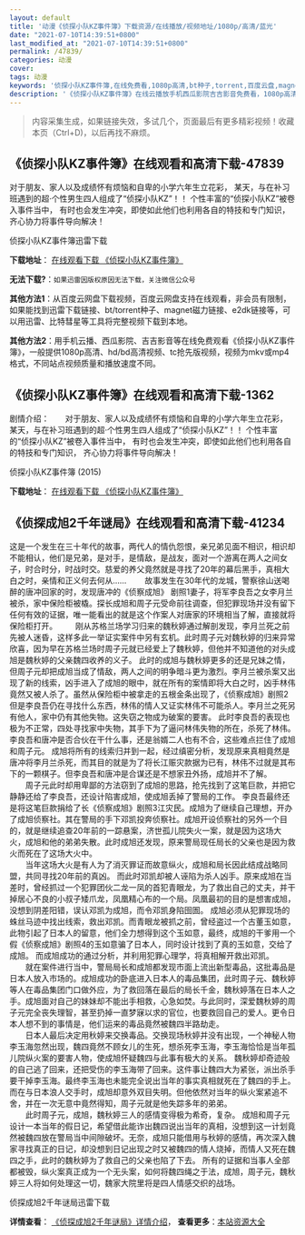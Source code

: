 ```yaml
---
layout: default
title: '动漫《侦探小队KZ事件簿》下载资源/在线播放/视频地址/1080p/高清/蓝光'
date: "2021-07-10T14:39:51+0800"
last_modified_at: "2021-07-10T14:39:51+0800"
permalink: /47839/
categories: 动漫
cover:
tags: 动漫
keywords: '侦探小队KZ事件簿,在线免费看,1080p高清,bt种子,torrent,百度云盘,magnet,磁力链,迅雷下载资源'
description: '《侦探小队KZ事件簿》在线云播放手机西瓜影院吉吉影音免费看，1080p高清bd/hd未删减完整版和tc抢先枪版，mkv/mp4格式，附带bt/torrent种子、magnet/磁力链、百度云盘、网盘资源迅雷下载链接'
---
```


>内容采集生成，如果链接失效，多试几个，页面最后有更多精彩视频！收藏本页（Ctrl+D)，以后再找不麻烦。


## 《侦探小队KZ事件簿》在线观看和高清下载-47839

对于朋友、家人以及成绩怀有烦恼和自卑的小学六年生立花彩， 某天，与在补习班遇到的超·个性男生四人组成了“侦探小队KZ”！！ 个性丰富的“侦探小队KZ”被卷入事件当中， 有时也会发生冲突，即使如此他们也利用各自的特技和专门知识， 齐心协力将事件导向解决！


侦探小队KZ事件簿迅雷下载

**下载地址**： [在线观看下载 《侦探小队KZ事件簿》](https://www.993dy.com//vod-detail-id-5819.html) 


**无法下载?**：`如果迅雷因版权原因无法下载，关注微信公众号 `

**其他方法1**：从百度云网盘下载视频，百度云网盘支持在线观看，非会员有限制，如果能找到迅雷下载链接、bt/torrent种子、magnet磁力链接、e2dk链接等，可以用迅雷、比特彗星等工具将完整视频下载到本地。

**其他方法2**：用手机云播、西瓜影院、吉吉影音等在线免费观看《侦探小队KZ事件簿》，一般提供1080p高清、hd/bd高清视频、tc抢先版视频，视频为mkv或mp4格式，不同站点视频质量和播放速度不同。


## 《侦探小队KZ事件簿》在线观看和高清下载-1362

剧情介绍：　　对于朋友、家人以及成绩怀有烦恼和自卑的小学六年生立花彩， 某天，与在补习班遇到的超·个性男生四人组成了“侦探小队KZ”！！ 个性丰富的“侦探小队KZ”被卷入事件当中， 有时也会发生冲突，即使如此他们也利用各自的特技和专门知识， 齐心协力将事件导向解决！


侦探小队KZ事件簿 (2015)

**下载地址**： [在线观看下载 《侦探小队KZ事件簿》](https://www.btbtdy.me/btdy/dy7613.html) 


## 《侦探成旭2千年谜局》在线观看和高清下载-41234

这是一个发生在三十年代的故事，两代人的情仇怨恨，亲兄弟见面不相识，相识却不能相认，他们是兄弟，是对手，是情敌，是战友，面对一个游离在两人之间女子，时合时分，时战时交。慈爱的养父竟然就是寻找了20年的幕后黑手，真相大白之时，亲情和正义何去何从&hellip;… 　　故事发生在30年代的龙城，警察徐山送喝醉的唐冲回家的时，发现唐冲的《侦察成旭》 剧照1妻子，将军李良吾之女李月兰被杀，家中保险柜被橇。探长成旭和周子元受命前往调查，但犯罪现场并没有留下任何有效的证据，唯一能看出的就是这个作案人对唐家的环境相当了解，直接就将保险柜打开。 　　刚从苏格兰场学习归来的魏秋婷通过解剖发现，李月兰死之前先被人迷昏，这样多此一举证实案件中另有玄机。此时周子元对魏秋婷的归来异常欣喜，因为早在苏格兰场时周子元就已经爱上了魏秋婷，但他并不知道他的对头成旭是魏秋婷的父亲魏四收养的义子。 此时的成旭与魏秋婷更多的还是兄妹之情，但周子元却把成旭当成了情敌，两人之间的明争暗斗更为激烈。李月兰被杀案又出现了新的线索，凶手进入了成旭的眼中，就在所有的案情即将大白之时，凶手林伟竟然又被人杀了。虽然从保险柜中被拿走的五根金条出现了，《侦察成旭》剧照2但是李良吾仍在寻找什么东西，林伟的情人又证实林伟不可能杀人。李月兰之死另有他人，家中仍有其他失物。这失窃之物成为破案的要害。 此时李良吾的表现也极为不正常，四处寻找家中失物，其手下为了逼问林伟失物的所在，杀死了林伟。李良吾和唐冲是否合伙在干什么事，还是翁婿二人也有不合，这些难点拦住了成旭和周子元。 成旭将所有的线索归并到一起，经过缜密分析，发现原来真相竟然是唐冲将李月兰杀死，而其目的就是为了将长江赈灾款据为已有，林伟不过就是其布下的一颗棋子。但李良吾和唐冲是合谋还是不想家丑外扬，成旭并不了解。<br />　　周子元此时却用卑鄙的方法窃到了成旭的思路，抢先找到了这笔巨款，并把它静静还给了李良吾，还设计陷害成旭，使成旭丢掉了警局的工作。 李良吾最终还是将这笔巨款捐给了长《侦察成旭》剧照3江灾民。成旭为了继续自己理想，开办了成旭侦察社。其在警局的手下邓凯投奔侦察社。成旭开设侦察社的另外一个目的，就是继续追查20年前的一踪悬案，济世孤儿院失火一案，就是因为这场大火，成旭和他的弟弟失散。此时成旭还发现，原来警局现任局长的父亲也是因为救火而死在了这场大火中。<br />　　当年这场大火是有人为了消灭罪证而故意纵火，成旭和局长因此结成战略同盟，共同寻找20年前的真凶。 而此时邓凯却被人诬陷为杀人凶手。原来成旭在当差时，曾经抓过一个犯罪团伙二龙一凤的首犯青眼龙，为了救出自己的丈夫，并干掉居心不良的小叔子矮爪龙，凤凰精心布的一个局。凤凰最初的目的是想害成旭，没想到阴差阳错，误认邓凯为成旭，而令邓凯身陷囹圄。 成旭必须从犯罪现场的蛛丝马迹中找出线索，救出邓凯。而青眼龙被抓之前，曾经盗过一个古董玉如意，此物引起了日本人的留意，他们全力想得到这个玉如意，最终，成旭的干爹用一个假《侦察成旭》剧照4的玉如意骗了日本人，同时设计找到了真的玉如意，交给了成旭。 而成旭成功的通过分析，并利用犯罪心理学，将真相解开救出邓凯。<br />　　就在案件进行当中，警局局长和成旭都发现市面上流出新型毒品，这批毒品是日本人放入市场的。成旭成功的卧底进入日本人的毒品集团，此时周子元、魏秋婷等人在毒品集团门口做外应，为了救回落在最后的局长千金，魏秋婷落在日本人之手。成旭面对自己的妹妹却不能出手相救，心急如焚。与此同时，深爱魏秋婷的周子元完全丧失理智，甚至扔掉一直梦寐以求的官位，也要救回自己的爱人。更令日本人想不到的事情是，他们运来的毒品竟然被魏四半路劫走。<br />　　日本人最后决定用秋婷来交换毒品。交换现场秋婷并没有出现，一个神秘人物李玉海忽然出现，魏四竟然不顾女儿的生死，想杀死李玉海，李玉海恰恰是当年孤儿院纵火案的要害人物，使成旭怀疑魏四与此事有极大的关系。 魏秋婷却奇迹般的自己逃了回来，还把受伤的李玉海带了回来。这件事让魏四大为紧张，派出杀手要干掉李玉海。最终李玉海也未能完全说出当年的事实真相就死在了魏四的手上。 而在与日本浪人交手时，成旭却意外双目失明。但他依然对当年的纵火案紧追不舍，并在一次无意中竟然得知，周子元就是他失踪多年的弟弟。<br />　　此时周子元，成旭，魏秋婷三人的感情变得极为希奇，复杂。 成旭和周子元设计一本当年的假日记，希望借此能诈出魏四说出当年的真相，没想到这一计划竟然被魏四放在警局当中间隙破坏。无奈，成旭只能借用与秋婷的感情，再次深入魏家寻找真正的日记，却没想到日记出现之时又被魏四的情人烧掉，而情人又死在魏四之手，此时的魏秋婷为了救自己的父亲也陷了下去。 所有的证据和当事人全部都被毁，纵火案真正成为一个无头案，如何将魏四绳之于法，成旭，周子元，魏秋婷三人将如何处理这一切，魏家大院里将是四人情感交织的战场。


侦探成旭2千年谜局迅雷下载

**详情查看**： [《侦探成旭2千年谜局》详情介绍](/movie/41234/)， **查看更多**：[本站资源大全](/movie/t/all/)

